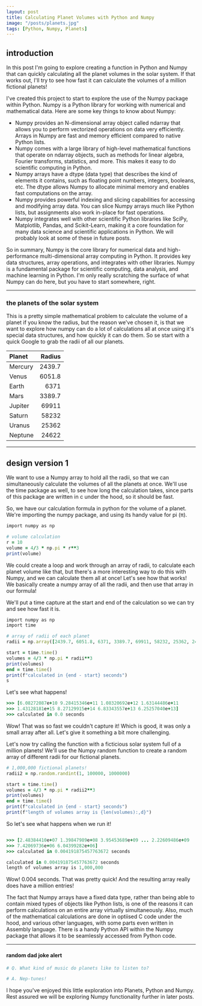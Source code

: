 ```yaml
---
layout: post
title: Calculating Planet Volumes with Python and Numpy
image: "/posts/planets.jpg"
tags: [Python, Numpy, Planets]
---
```


## introduction
In this post I'm going to explore creating a function in Python and Numpy that can quickly calculating all the planet volumes in the solar system.  If that works out, I'll try to see how fast it can calculate the volumes of a million fictional planets!

I've created this project to start to explore the use of the Numpy package within Python.  Numpy is a Python library for working with numerical and mathematical data. Here are some key things to know about Numpy:

* Numpy provides an N-dimensional array object called ndarray that allows you to perform vectorized operations on data very efficiently. Arrays in Numpy are fast and memory efficient compared to native Python lists.
* Numpy comes with a large library of high-level mathematical functions that operate on ndarray objects, such as methods for linear algebra, Fourier transforms, statistics, and more. This makes it easy to do scientific computing in Python.
* Numpy arrays have a dtype (data type) that describes the kind of elements it contains, such as floating point numbers, integers, booleans, etc. The dtype allows Numpy to allocate minimal memory and enables fast computations on the array.
* Numpy provides powerful indexing and slicing capabilities for accessing and modifying array data. You can slice Numpy arrays much like Python lists, but assignments also work in-place for fast operations.
* Numpy integrates well with other scientific Python libraries like SciPy, Matplotlib, Pandas, and Scikit-Learn, making it a core foundation for many data science and scientific applications in Python.  We will probably look at some of these in future posts.

So in summary, Numpy is the core library for numerical data and high-performance multi-dimensional array computing in Python. It provides key data structures, array operations, and integrates with other libraries. Numpy is a fundamental package for scientific computing, data analysis, and machine learning in Python.  I'm only really scratching the surface of what Numpy can do here, but you have to start somewhere, right. 

---
### the planets of the solar system
This is a pretty simple mathematical problem to calculate the volume of a planet if you know the radius, but the reason we've chosen it, is that we want to explore how numpy can do a lot of calculations all at once using it's special data structures, and how quickly it can do them. So se start with a quick Google to grab the radii of all our planets. 

| Planet | Radius |  
|:---|---:|
| Mercury | 2439.7 | 
| Venus | 6051.8 | 
| Earth | 6371 |
| Mars | 3389.7 |
| Jupiter | 69911 |
| Saturn | 58232 |
| Uranus | 25362 |
| Neptune | 24622 |

---
## design version 1
We want to use a Numpy array to hold all the radii, so that we can simultaneously calculate the volumes of all the planets at once.  We'll use the time package as well, to see how long the calculation takes, since parts of this package are written in c under the hood, so it should be fast. 

So, we have our calculation formula in python for the volume of a planet.  We're importing the numpy package, and using its handy value for pi (&pi;).  
```ruby
import numpy as np

# volume calculation
r = 10
volume = 4/3 * np.pi * r**3
print(volume)

```

We could create a loop and work through an array of radii, to calculate each planet volume like that, but there's a more interesting way to do this with Numpy, and we can calculate them all at once!  Let's see how that works!  We basically create a numpy array of all the radii, and then use that array in our formula!

We'll put a time capture at the start and end of the calculation so we can try and see how fast it is.

```ruby
import numpy as np
import time

# array of radii of each planet
radii = np.array([2439.7, 6051.8, 6371, 3389.7, 69911, 58232, 25362, 24622])

start = time.time()
volumes = 4/3 * np.pi * radii**3
print(volumes)
end = time.time()
print(f"calculated in {end - start} seconds")
s
```

Let's see what happens!

```ruby
>>> [6.08272087e+10 9.28415346e+11 1.08320692e+12 1.63144486e+11
>>> 1.43128181e+15 8.27129915e+14 6.83343557e+13 6.25257040e+13]
>>> calculated in 0.0 seconds
```
Wow! That was so fast we couldn't capture it!  Which is good, it was only a small array after all.  Let's give it something a bit more challenging.

Let's now try calling the function with a ficticious solar system full of a million planets!
We'll use the Numpy random function to create a random array of different radii for our fictional planets.

```ruby
# 1,000,000 fictional planets!
radii2 = np.random.randint(1, 100000, 1000000)

start = time.time()
volumes = 4/3 * np.pi * radii2**3
print(volumes)
end = time.time()
print(f"calculated in {end - start} seconds")
print(f"length of volumes array is {len(volumes):,d}")

```
So let's see what happens when we run it!

```ruby

>>> [2.48384410e+07 1.39847989e+08 3.95453689e+09 ... 2.22609486e+09
>>> 7.42069736e+06 6.04399282e+06]
>>> calculated in 0.004191875457763672 seconds

calculated in 0.004191875457763672 seconds
length of volumes array is 1,000,000

```
Wow! 0.004 seconds. That was pretty quick! And the resulting array really does have a million entries!

The fact that Numpy arrays have a fixed data type, rather than being able to contain mixed types of objects like Python lists, is one of the reasons it can perform calculations on an entire array virtually simultaneously.  Also, much of the mathematical calculations are done in optiised C code under the hood, and various other languages, with some parts even written in Assembly language.  There is a handy Python API within the Numpy package that allows it to be seamlessly accessed from Python code. 

---
#### random dad joke alert

```ruby
# Q. What kind of music do planets like to listen to? 

# A. Nep-tunes!
```

I hope you've enjoyed this little exploration into Planets, Python and Numpy.  Rest assured we will be exploring Numpy functionality further in later posts.
